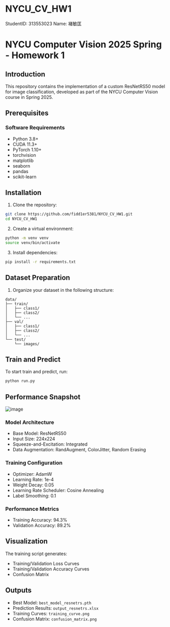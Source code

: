 # NYCU_CV_HW1

StudentID: 313553023 
Name: 褚敏匡

# NYCU Computer Vision 2025 Spring - Homework 1

## Introduction

This repository contains the implementation of a custom ResNetRS50 model for image classification, developed as part of the NYCU Computer Vision course in Spring 2025.

## Prerequisites

### Software Requirements
- Python 3.8+
- CUDA 11.3+
- PyTorch 1.10+
- torchvision
- matplotlib
- seaborn
- pandas
- scikit-learn

## Installation

1. Clone the repository:
```bash
git clone https://github.com/fidd1er5381/NYCU_CV_HW1.git
cd NYCU_CV_HW1
```

2. Create a virtual environment:
```bash
python -m venv venv
source venv/bin/activate
```

3. Install dependencies:
```bash
pip install -r requirements.txt
```

## Dataset Preparation

1. Organize your dataset in the following structure:
```
data/
├── train/
│   ├── class1/
│   ├── class2/
│   └── ...
├── val/
│   ├── class1/
│   ├── class2/
│   └── ...
└── test/
    └── images/
```

## Train and Predict

To start train and predict, run:
```bash
python run.py
```

## Performance Snapshot
![image](https://github.com/user-attachments/assets/088e1200-c5bd-46db-a1c4-b5c2ce47773e)

### Model Architecture
- Base Model: ResNetRS50
- Input Size: 224x224
- Squeeze-and-Excitation: Integrated
- Data Augmentation: RandAugment, ColorJitter, Random Erasing

### Training Configuration
- Optimizer: AdamW
- Learning Rate: 1e-4
- Weight Decay: 0.05
- Learning Rate Scheduler: Cosine Annealing
- Label Smoothing: 0.1

### Performance Metrics
- Training Accuracy: 94.3%
- Validation Accuracy: 89.2%

## Visualization

The training script generates:
- Training/Validation Loss Curves
- Training/Validation Accuracy Curves
- Confusion Matrix

## Outputs

- Best Model: `best_model_resnetrs.pth`
- Prediction Results: `output_resnetrs.xlsx`
- Training Curves: `training_curve.png`
- Confusion Matrix: `confusion_matrix.png`
